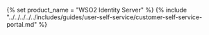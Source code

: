 {% set product_name = "WSO2 Identity Server" %}
{% include "../../../../../includes/guides/user-self-service/customer-self-service-portal.md" %}